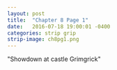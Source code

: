 ```yaml
---
layout: post
title:  "Chapter 8 Page 1"
date:   2016-07-18 19:00:01 -0400
categories: strip grip
strip-image: ch8pg1.png
---
```

"Showdown at castle Grimgrick"
